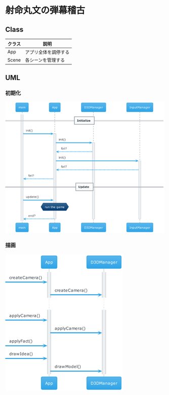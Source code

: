 # 射命丸文の弾幕稽古

## Class

| クラス | 説明 |
| ----- | ---------- |
| App | アプリ全体を調停する |
| Scene | 各シーンを管理する |

## UML

### 初期化

![Initialize](uml/uml.png)

### 描画

![Draw](uml/uml_001.png)